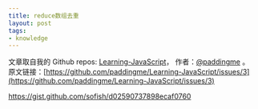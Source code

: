 ```yaml
---
title: reduce数组去重
layout: post
tags:
- knowledge
---
```



 文章取自我的 Github  repos: [Learning-JavaScript](https://github.com/paddingme/Learning-JavaScript)， 作者：[@paddingme](http://padding.me/about.html) 。  
原文链接：[https://github.com/paddingme/Learning-JavaScript/issues/3](https://github.com/paddingme/Learning-JavaScript/issues/3)

https://gist.github.com/sofish/d02590737898ecaf0760